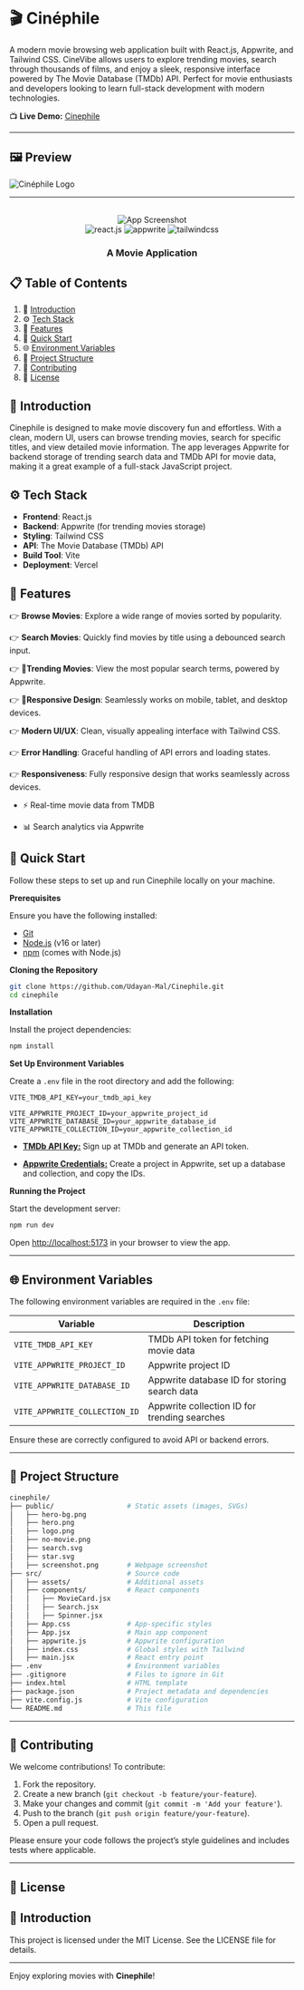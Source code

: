 # 🎬 Cinéphile

A modern movie browsing web application built with React.js, Appwrite, and Tailwind CSS. CineVibe allows users to explore trending movies, search through thousands of films, and enjoy a sleek, responsive interface powered by The Movie Database (TMDb) API. Perfect for movie enthusiasts and developers looking to learn full-stack development with modern technologies.


📺 **Live Demo:** [Cinephile](https://cinephile-virid.vercel.app/)

---

## 🖼️ Preview

![Cinéphile Logo](public/favicon.png)

---

<div align="center">
  <br />
      <img src="public/screenshot.png" alt="App Screenshot">
    </a>
  <br />
  
  <div>
    <img src="https://img.shields.io/badge/-React_JS-black?style=for-the-badge&logoColor=white&logo=react&color=61DAFB" alt="react.js" />
    <img src="https://img.shields.io/badge/-Appwrite-black?style=for-the-badge&logoColor=white&logo=appwrite&color=FD366E" alt="appwrite" />
    <img src="https://img.shields.io/badge/-Tailwind_CSS-black?style=for-the-badge&logoColor=white&logo=tailwindcss&color=06B6D4" alt="tailwindcss" />
  </div>

  <h3 align="center">A Movie Application</h3>


</div>

## 📋 <a name="table">Table of Contents</a>

1. 🤖 [Introduction](#introduction)
2. ⚙️ [Tech Stack](#tech-stack)
3. 🔋 [Features](#features)
4. 🤸 [Quick Start](#quick-start)
5. 🌐 [Environment Variables](#environment-variables)
6. 📁 [Project Structure](#project-structure)
7. 🤝 [Contributing](#contributing)
8. 📜 [License](#license)




## <a name="introduction">🤖 Introduction</a>

Cinephile is designed to make movie discovery fun and effortless. With a clean, modern UI, users can browse trending movies, search for specific titles, and view detailed movie information. The app leverages Appwrite for backend storage of trending search data and TMDb API for movie data, making it a great example of a full-stack JavaScript project.

## <a name="tech-stack">⚙️ Tech Stack</a>

- **Frontend**: React.js
- **Backend**: Appwrite (for trending movies storage)
- **Styling**: Tailwind CSS
- **API**: The Movie Database (TMDb) API
- **Build Tool**: Vite
- **Deployment**: Vercel

## <a name="features">🔋 Features</a>

👉 **Browse Movies**: Explore a wide range of movies sorted by popularity.

👉 **Search Movies**:  Quickly find movies by title using a debounced search input.

👉 **🎥Trending Movies**: View the most popular search terms, powered by Appwrite.

👉 **💫Responsive Design**: Seamlessly works on mobile, tablet, and desktop devices.

👉 **Modern UI/UX**: Clean, visually appealing interface with Tailwind CSS.

👉 **Error Handling**: Graceful handling of API errors and loading states.

👉 **Responsiveness**: Fully responsive design that works seamlessly across devices.

- ⚡ Real-time movie data from TMDB

- 📊 Search analytics via Appwrite

## <a name="quick-start">🤸 Quick Start</a>

Follow these steps to set up and run Cinephile locally on your machine.

**Prerequisites**

Ensure you have the following installed:

- [Git](https://git-scm.com/)
- [Node.js](https://nodejs.org/en) (v16 or later)
- [npm](https://www.npmjs.com/) (comes with Node.js)

**Cloning the Repository**

```bash
git clone https://github.com/Udayan-Mal/Cinephile.git
cd cinephile
```

**Installation**

Install the project dependencies:

```bash
npm install
```

**Set Up Environment Variables**

Create a `.env` file in the root directory and add the following: 

```env
VITE_TMDB_API_KEY=your_tmdb_api_key

VITE_APPWRITE_PROJECT_ID=your_appwrite_project_id
VITE_APPWRITE_DATABASE_ID=your_appwrite_database_id
VITE_APPWRITE_COLLECTION_ID=your_appwrite_collection_id
```

- **[TMDb API Key:](https://developer.themoviedb.org/reference/intro/getting-started)** Sign up at TMDb and generate an API token.


- **[Appwrite Credentials:](https://appwrite.io/)** Create a project in Appwrite, set up a database and collection, and copy the IDs.



**Running the Project**

Start the development server:

```bash
npm run dev
```

Open [http://localhost:5173](http://localhost:5173)  in your browser to view the app.

---


## <a name="environment-variables">🌐 Environment Variables</a>

The following environment variables are required in the `.env` file:

| Variable | Description |
| --- | --- |
| `VITE_TMDB_API_KEY` | TMDb API token for fetching movie data |
| `VITE_APPWRITE_PROJECT_ID` | Appwrite project ID |
| `VITE_APPWRITE_DATABASE_ID` | Appwrite database ID for storing search data |
| `VITE_APPWRITE_COLLECTION_ID` | Appwrite collection ID for trending searches |

Ensure these are correctly configured to avoid API or backend errors.

---

## 
## <a name="project-structure">📁 Project Structure</a>

```bash
cinephile/
├── public/                  # Static assets (images, SVGs)
│   ├── hero-bg.png
│   ├── hero.png
│   ├── logo.png
│   ├── no-movie.png
│   ├── search.svg
│   ├── star.svg
│   ├── screenshot.png       # Webpage screenshot
├── src/                     # Source code
│   ├── assets/              # Additional assets
│   ├── components/          # React components
│   │   ├── MovieCard.jsx
│   │   ├── Search.jsx
│   │   ├── Spinner.jsx
│   ├── App.css              # App-specific styles
│   ├── App.jsx              # Main app component
│   ├── appwrite.js          # Appwrite configuration
│   ├── index.css            # Global styles with Tailwind
│   ├── main.jsx             # React entry point
├── .env                     # Environment variables
├── .gitignore               # Files to ignore in Git
├── index.html               # HTML template
├── package.json             # Project metadata and dependencies
├── vite.config.js           # Vite configuration
└── README.md                # This file
```

---


## <a name="contributing">🤝 Contributing</a>

We welcome contributions! To contribute:

1. Fork the repository.
2. Create a new branch (`git checkout -b feature/your-feature`).
3. Make your changes and commit (`git commit -m 'Add your feature'`).
4. Push to the branch (`git push origin feature/your-feature`).
5. Open a pull request.

Please ensure your code follows the project’s style guidelines and includes tests where applicable.

---

## 📜 License
## <a name="introduction">🤖 Introduction</a>

This project is licensed under the MIT License. See the LICENSE file for details.

---

Enjoy exploring movies with **Cinephile**! 



